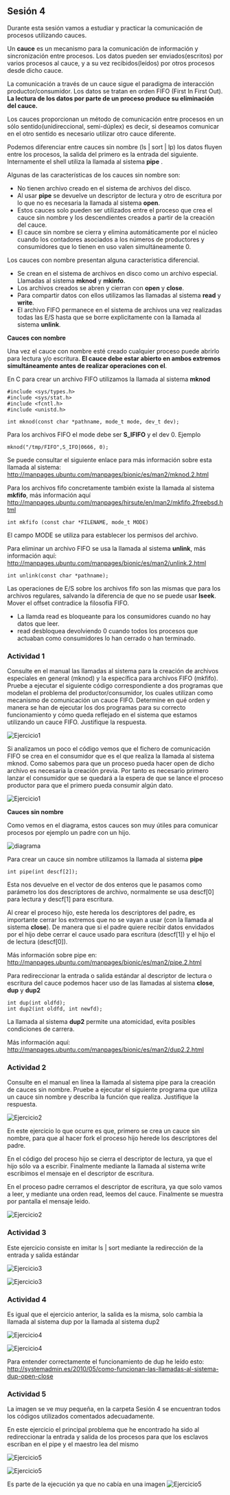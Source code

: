 ## Sesión 4

Durante esta sesión vamos a estudiar y practicar la comunicación de procesos utilizando cauces.

Un **cauce** es un mecanismo para la comunicación de información y sincronización entre procesos. Los datos pueden ser enviados(escritos) por varios procesos al cauce, y a su vez recibidos(leídos) por otros procesos desde dicho cauce.

La comunicación a través de un cauce sigue el paradigma de interacción productor/consumidor. Los datos se tratan en orden FIFO (First In First Out). **La lectura de los datos por parte de un proceso produce su eliminación del cauce.**

Los cauces proporcionan un método de comunicación entre procesos en un sólo sentido(unidireccional, semi-dúplex) es decir, si deseamos comunicar en el otro sentido es necesario utilizar otro cauce diferente.

Podemos diferenciar entre cauces sin nombre (ls | sort | lp) los datos fluyen entre los procesos, la salida del primero es la entrada del siguiente. Internamente el shell utiliza la llamada al sistema **pipe** .

Algunas de las características de los cauces sin nombre son:

- No tienen archivo creado en el sistema de archivos del disco.
- Al usar **pipe** se devuelve un descriptor de lectura y otro de escritura por lo que no es necesaria la llamada al sistema **open**.
- Estos cauces solo pueden ser utilizados entre el proceso que crea el cauce sin nombre y los descendientes creados a partir de la creación del cauce.
- El cauce sin nombre se cierra y elimina automáticamente por el núcleo cuando los contadores asociados a los números de productores y consumidores que lo tienen en uso valen simultáneamente 0.

Los cauces con nombre  presentan alguna característica diferencial.

- Se crean en el sistema de archivos en disco como un archivo especial. Llamadas al sistema **mknod** y **mkinfo**.
- Los archivos creados se abren y cierran con **open** y **close**.
- Para compartir datos con ellos utilizamos las llamadas al sistema **read** y **write**.
- El archivo FIFO permanece en el sistema de archivos una vez realizadas todas las E/S hasta que se borre explicitamente con la llamada al sistema **unlink**.


**Cauces con nombre**

Una vez el cauce con nombre esté creado cualquier proceso puede abrirlo para lectura y/o escritura. **El cauce debe estar abierto en ambos extremos simultáneamente antes de realizar operaciones con el**.

En C para crear un archivo FIFO utilizamos la llamada al sistema **mknod**

    #include <sys/types.h>
    #include <sys/stat.h>
    #include <fcntl.h>
    #include <unistd.h>

    int mknod(const char *pathname, mode_t mode, dev_t dev);

Para los archivos FIFO el mode debe ser **S_IFIFO** y el dev 0. Ejemplo 

    mknod("/tmp/FIFO",S_IFO|0666, 0);

Se puede consultar el siguiente enlace para más información sobre esta llamada al sistema: http://manpages.ubuntu.com/manpages/bionic/es/man2/mknod.2.html

Para los archivos fifo concretamente también existe la llamada al sistema **mkfifo**, más información aquí http://manpages.ubuntu.com/manpages/hirsute/en/man2/mkfifo.2freebsd.html

    int mkfifo (const char *FILENAME, mode_t MODE)

El campo MODE se utiliza para establecer los permisos del archivo.

Para eliminar un archivo FIFO se usa la llamada al sistema **unlink**, más información aquí: http://manpages.ubuntu.com/manpages/bionic/es/man2/unlink.2.html 

    int unlink(const char *pathname);

Las operaciones de E/S sobre los archivos fifo son las mismas que para los archivos regulares, salvando la diferencia de que no se puede usar **lseek**. Mover el offset contradice la filosofía FIFO.

- La llamda read es bloqueante para los consumidores cuando no hay datos que leer.
- read desbloquea devolviendo 0 cuando todos los procesos que actuaban como consumidores lo han cerrado o han terminado.

### Actividad 1

Consulte   en el manual las llamadas al sistema para la creación de archivos especiales en general (mknod) y la específica para archivos FIFO (mkfifo). Pruebe a ejecutar el siguiente código correspondiente a dos programas que modelan el problema del productor/consumidor, los cuales utilizan como mecanismo de comunicación un cauce FIFO. Determine en qué orden y manera se han de ejecutar los dos programas para su correcto funcionamiento y cómo queda reflejado en el sistema que estamos utilizando un cauce FIFO. Justifique la respuesta.

![Ejercicio1](CodigoProductorConsumidorFIFO.jpeg)

Si analizamos un poco el código vemos que el fichero de comunicación FIFO se crea en el consumidor que es el que realiza la llamada al sistema mknod. Como sabemos para que un proceso pueda hacer open de dicho archivo es necesaria la creación previa. Por tanto es necesario primero lanzar el consumidor que se quedará a la espera de que se lance el proceso productor para que el primero pueda consumir algún dato.


![Ejercicio1](EjecucionEjercicio1_S4.jpeg)


**Cauces sin nombre**

Como vemos en el diagrama, estos cauces son muy útiles para comunicar procesos por ejemplo un padre con un hijo.

![diagrama](diagrama.jpeg)


Para crear un cauce sin nombre utilizamos la llamada al sistema **pipe** 

    int pipe(int descf[2]);


Esta nos devuelve en el vector de dos enteros que le pasamos como parámetro los dos descriptores de archivo, normalmente se usa descf[0] para lectura y descf[1] para escritura.

Al crear el proceso hijo, este hereda los descriptores del padre, es importante cerrar los extremos que no se vayan a usar (con la llamada al sistema **close**). De manera que si el padre quiere recibir datos envidados por el hijo debe cerrar el cauce usado para escritura (descf[1]) y el hijo el de lectura (descf[0]).

Más información sobre pipe en: http://manpages.ubuntu.com/manpages/bionic/es/man2/pipe.2.html

Para redireccionar la entrada o salida estándar al descriptor de lectura o escritura del cauce podemos hacer uso de las llamadas al sistema **close**, **dup** y **dup2**

    int dup(int oldfd);
    int dup2(int oldfd, int newfd);

La llamada al sistema **dup2** permite una atomicidad, evita posibles condiciones de carrera.

Más información aquí: http://manpages.ubuntu.com/manpages/bionic/es/man2/dup2.2.html

### Actividad 2

Consulte en el manual en línea la llamada al sistema pipe para la creación de cauces sin nombre. Pruebe a ejecutar el siguiente programa que utiliza un cauce sin nombre y describa la función que realiza. Justifique la respuesta.

![Ejercicio2](CodigoEjercicio2_S4.jpeg)

En este ejercicio lo que ocurre es que, primero se crea un cauce sin nombre, para que al hacer fork el proceso hijo herede los descriptores del padre.

En el código del proceso hijo se cierra el descriptor de lectura, ya que el hijo sólo va a escribir. Finalmente mediante la llamada al sistema write escribimos el mensaje en el descriptor de escritura.

En el proceso padre cerramos el descriptor de escritura, ya que solo vamos a leer, y mediante una orden read, leemos del cauce. Finalmente se muestra por pantalla el mensaje leido.


![Ejercicio2](EjecucionEjercicio2_S4.jpeg)


### Actividad 3
Este ejercicio consiste en imitar ls | sort mediante la redirección de la entrada y salida estándar

![Ejercicio3](CodigoEjercicio3_S4.jpeg)

![Ejercicio3](EjecucionEjercicio3_S4.jpeg)


### Actividad 4
Es igual que el ejercicio anterior, la salida es la misma, solo cambia la llamada al sistema dup por la llamada al sistema dup2

![Ejercicio4](CodigoEjercicio4_S4.jpeg)

![Ejercicio4](EjecucionEjercicio4_S4.jpeg)

Para entender correctamente el funcionamiento de dup he leído esto: http://systemadmin.es/2010/05/como-funcionan-las-llamadas-al-sistema-dup-open-close

### Actividad 5

La imagen se ve muy pequeña, en la carpeta Sesión 4 se encuentran todos los códigos utilizados comentados adecuadamente.

En este ejercicio el principal problema que he encontrado ha sido al redireccionar la entrada y salida de los procesos para que los esclavos escriban en el pipe y el maestro lea del mismo


![Ejercicio5](CodigoMaestro_S4.jpeg)

![Ejercicio5](CodigoEsclavo_S4.jpeg)


Es parte de la ejecución ya que no cabía en una imagen
![Ejercicio5](EjecucionEjercicio5_S4.jpeg)